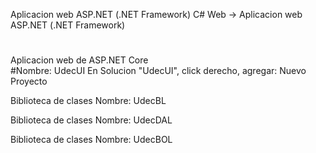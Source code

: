 Aplicacion web ASP.NET (.NET Framework)
C# Web -> Aplicacion web ASP.NET (.NET Framework)
#
Aplicacion web de ASP.NET Core  
 #Nombre: UdecUI
 En Solucion "UdecUI", click derecho, agregar: Nuevo Proyecto

Biblioteca de clases
 Nombre: UdecBL
 
Biblioteca de clases
 Nombre: UdecDAL
 
Biblioteca de clases
 Nombre: UdecBOL
